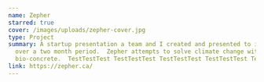 ```yaml
---
name: Zepher
starred: true
cover: /images/uploads/zepher-cover.jpg
type: Project
summary: A startup presentation a team and I created and presented to investors
  over a two month period.  Zepher attempts to solve climate change with
  bio-concrete.  TestTestTest TestTestTest TestTestTest TestTestTest TestTestTest TestTestTest TestTestTest TestTestTest TestTestTest TestTestTest TestTestTest
link: https://zepher.ca/
---
```

